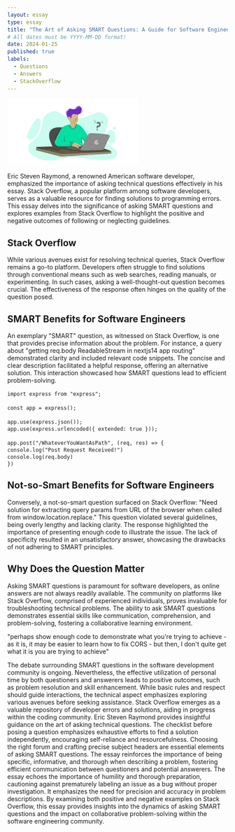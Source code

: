 ```yaml
---
layout: essay
type: essay
title: "The Art of Asking SMART Questions: A Guide for Software Engineers"
# All dates must be YYYY-MM-DD format!
date: 2024-01-25
published: true
labels:
  - Questions
  - Answers
  - StackOverflow
---
```


 <img width="300px" class="rounded float-start pe-4" src="../img/smart-questions.png"> 



Eric Steven Raymond, a renowned American software developer, emphasized the importance of asking technical questions effectively in his essay. Stack Overflow, a popular platform among software developers, serves as a valuable resource for finding solutions to programming errors. This essay delves into the significance of asking SMART questions and explores examples from Stack Overflow to highlight the positive and negative outcomes of following or neglecting guidelines.

## Stack Overflow

While various avenues exist for resolving technical queries, Stack Overflow remains a go-to platform. Developers often struggle to find solutions through conventional means such as web searches, reading manuals, or experimenting. In such cases, asking a well-thought-out question becomes crucial. The effectiveness of the response often hinges on the quality of the question posed.

## SMART Benefits for Software Engineers

An exemplary "SMART" question, as witnessed on Stack Overflow, is one that provides precise information about the problem. For instance, a query about "getting req.body ReadableStream in nextjs14 app routing" demonstrated clarity and included relevant code snippets. The concise and clear description facilitated a helpful response, offering an alternative solution. This interaction showcased how SMART questions lead to efficient problem-solving.



```
import express from "express";

const app = express();

app.use(express.json());
app.use(express.urlencoded({ extended: true }));

app.post("/WhateverYouWantAsPath", (req, res) => {
console.log("Post Request Received!")
console.log(req.body)
})

```

## Not-so-Smart Benefits for Software Engineers

Conversely, a not-so-smart question surfaced on Stack Overflow: "Need solution for extracting query params from URL of the browser when called from window.location.replace." This question violated several guidelines, being overly lengthy and lacking clarity. The response highlighted the importance of presenting enough code to illustrate the issue. The lack of specificity resulted in an unsatisfactory answer, showcasing the drawbacks of not adhering to SMART principles.

## Why Does the Question Matter

Asking SMART questions is paramount for software developers, as online answers are not always readily available. The community on platforms like Stack Overflow, comprised of experienced individuals, proves invaluable for troubleshooting technical problems. The ability to ask SMART questions demonstrates essential skills like communication, comprehension, and problem-solving, fostering a collaborative learning environment.

"perhaps show enough code to demonstrate what you're trying to achieve - as it is, it may be easier to learn how to fix CORS - but then, I don't quite get what it is you are trying to achieve"


The debate surrounding SMART questions in the software development community is ongoing. Nevertheless, the effective utilization of personal time by both questioners and answerers leads to positive outcomes, such as problem resolution and skill enhancement. While basic rules and respect should guide interactions, the technical aspect emphasizes exploring various avenues before seeking assistance. Stack Overflow emerges as a valuable repository of developer errors and solutions, aiding in progress within the coding community. Eric Steven Raymond provides insightful guidance on the art of asking technical questions. The checklist before posing a question emphasizes exhaustive efforts to find a solution independently, encouraging self-reliance and resourcefulness. Choosing the right forum and crafting precise subject headers are essential elements of asking SMART questions. The essay reinforces the importance of being specific, informative, and thorough when describing a problem, fostering efficient communication between questioners and potential answerers. The essay echoes the importance of humility and thorough preparation, cautioning against prematurely labeling an issue as a bug without proper investigation. It emphasizes the need for precision and accuracy in problem descriptions. By examining both positive and negative examples on Stack Overflow, this essay provides insights into the dynamics of asking SMART questions and the impact on collaborative problem-solving within the software engineering community.
